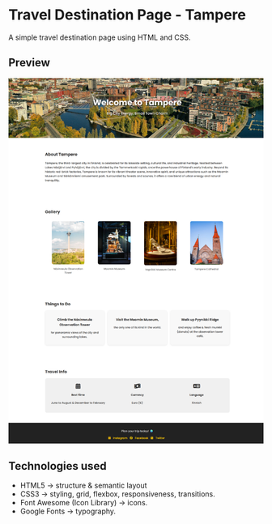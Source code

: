 # Travel Destination Page - Tampere

A simple travel destination page using HTML and CSS.

## Preview
![Screenshot](/WebsiteScreenshot.png)

## Technologies used 
- HTML5 → structure & semantic layout
- CSS3 → styling, grid, flexbox, responsiveness, transitions.
- Font Awesome (Icon Library) → icons.
- Google Fonts → typography.
